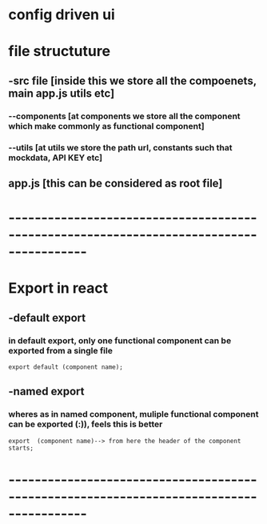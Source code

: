 # config driven ui

# file structuture
## -src file [inside this we store all the compoenets, main app.js utils etc]

### --components [at components we store all the component which make commonly as functional component]

### --utils [at utils we store the path url, constants such that mockdata, API KEY etc]

## app.js [this can be considered as root file]

# ----------------------------------------------------------------------------------------

# Export in react
## -default export
### in default export, only one functional component can be exported from a single file
```
export default (component name);
```
## -named export
### wheres as in named component, muliple functional component can be exported (:)), feels this is better 
```
export  (component name)--> from here the header of the component starts;
```
# ----------------------------------------------------------------------------------------










